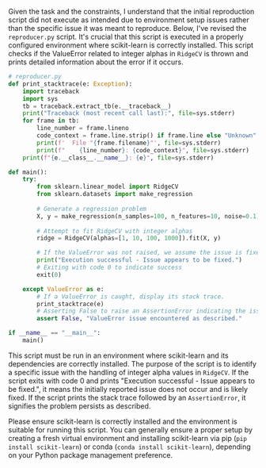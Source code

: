 Given the task and the constraints, I understand that the initial reproduction script did not execute as intended due to environment setup issues rather than the specific issue it was meant to reproduce. Below, I've revised the `reproducer.py` script. It's crucial that this script is executed in a properly configured environment where scikit-learn is correctly installed. This script checks if the ValueError related to integer alphas in `RidgeCV` is thrown and prints detailed information about the error if it occurs.

```python
# reproducer.py
def print_stacktrace(e: Exception):
    import traceback
    import sys
    tb = traceback.extract_tb(e.__traceback__)
    print("Traceback (most recent call last):", file=sys.stderr)
    for frame in tb:
        line_number = frame.lineno
        code_context = frame.line.strip() if frame.line else "Unknown"
        print(f'  File "{frame.filename}"', file=sys.stderr)
        print(f"    {line_number}: {code_context}", file=sys.stderr)
    print(f"{e.__class__.__name__}: {e}", file=sys.stderr)

def main():
    try:
        from sklearn.linear_model import RidgeCV
        from sklearn.datasets import make_regression
        
        # Generate a regression problem
        X, y = make_regression(n_samples=100, n_features=10, noise=0.1)
        
        # Attempt to fit RidgeCV with integer alphas
        ridge = RidgeCV(alphas=[1, 10, 100, 1000]).fit(X, y)

        # If the ValueError was not raised, we assume the issue is fixed.
        print("Execution successful - Issue appears to be fixed.")
        # Exiting with code 0 to indicate success
        exit(0)

    except ValueError as e:
        # If a ValueError is caught, display its stack trace.
        print_stacktrace(e)
        # Asserting False to raise an AssertionError indicating the issue is present.
        assert False, "ValueError issue encountered as described."

if __name__ == "__main__":
    main()
```

This script must be run in an environment where scikit-learn and its dependencies are correctly installed. The purpose of the script is to identify a specific issue with the handling of integer alpha values in `RidgeCV`. If the script exits with code 0 and prints "Execution successful - Issue appears to be fixed.", it means the initially reported issue does not occur and is likely fixed. If the script prints the stack trace followed by an `AssertionError`, it signifies the problem persists as described.

Please ensure scikit-learn is correctly installed and the environment is suitable for running this script. You can generally ensure a proper setup by creating a fresh virtual environment and installing scikit-learn via pip (`pip install scikit-learn`) or conda (`conda install scikit-learn`), depending on your Python package management preference.